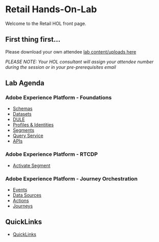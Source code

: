 # Retail Hands-On-Lab

Welcome to the Retail HOL front page.

## First thing first...

Please download your own attendee [lab content/uploads here](https://github.com/adobe/AEP-Hands-on-Labs/blob/master/labs/media/lab_downloads.md)

*PLEASE NOTE: Your HOL consultant will assign your attendee number during the session or in your pre-prerequisites email*

## Lab Agenda

### Adobe Experience Platform - Foundations
 - [Schemas](https://github.com/adobe/AEP-Hands-on-Labs/blob/master/labs/media/Foundations/Schemas.md)
 - [Datasets](https://github.com/adobe/AEP-Hands-on-Labs/blob/master/labs/media/Foundations/Datasets.md)
 - [DULE](https://github.com/adobe/AEP-Hands-on-Labs/blob/master/labs/media/Foundations/DULE.md)
 - [Profiles & Identities](https://github.com/adobe/AEP-Hands-on-Labs/blob/master/labs/media/Foundations/Profiles.md)
 - [Segments](https://github.com/adobe/AEP-Hands-on-Labs/blob/master/labs/media/Foundations/Segments.md)
  - [Query Service](https://github.com/adobe/AEP-Hands-on-Labs/blob/master/labs/media/Foundations/DeepDive%20QueryService.md)
 - [APIs](https://github.com/adobe/AEP-Hands-on-Labs/blob/master/labs/media/Foundations/APIs.md)

### Adobe Experience Platform - RTCDP
- [Activate Segment](https://github.com/adobe/AEP-Hands-on-Labs/blob/master/labs/media/Foundations/destinations.md)

### Adobe Experience Platform - Journey Orchestration
 - [Events](https://github.com/adobe/AEP-Hands-on-Labs/blob/master/labs/media/Journey%20Orchestration/Exercise1-Events.md)
 - [Data Sources](https://github.com/adobe/AEP-Hands-on-Labs/blob/master/labs/media/Journey%20Orchestration/Exercise2-DataSources.md)
 - [Actions](https://github.com/adobe/AEP-Hands-on-Labs/blob/master/labs/media/Journey%20Orchestration/Exercise3-Action.md)
 - [Journeys](https://github.com/adobe/AEP-Hands-on-Labs/blob/master/labs/media/Journey%20Orchestration/Exercise4-Journey.md)

## QuickLinks

 - [QuickLinks](https://github.com/adobe/AEP-Hands-on-Labs/blob/master/labs/quicklinks/quicklinks_retail.md)
